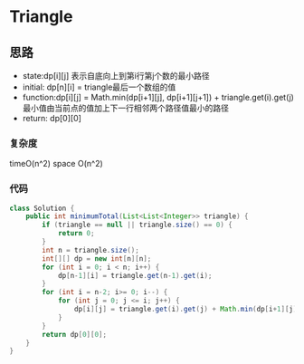 # Triangle

## 思路
- state:dp[i][j] 表示自底向上到第i行第j个数的最小路径
- initial: dp[n][i] = triangle最后一个数组的值
- function:dp[i][j] = Math.min(dp[i+1][j], dp[i+1][j+1]) + triangle.get(i).get(j) 最小值由当前点的值加上下一行相邻两个路径值最小的路径
- return: dp[0][0]

### 复杂度
timeO(n^2) space O(n^2)

### 代码

```java
class Solution {
    public int minimumTotal(List<List<Integer>> triangle) {
        if (triangle == null || triangle.size() == 0) {
            return 0;
        }
        int n = triangle.size();
        int[][] dp = new int[n][n];
        for (int i = 0; i < n; i++) {
            dp[n-1][i] = triangle.get(n-1).get(i);
        }
        for (int i = n-2; i>= 0; i--) {
            for (int j = 0; j <= i; j++) {
                dp[i][j] = triangle.get(i).get(j) + Math.min(dp[i+1][j], dp[i+1][j+1]);
            }
        }
        return dp[0][0];
    }
}

```